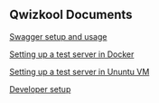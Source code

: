 ## Qwizkool Documents

[Swagger setup and usage](UsingSwagger.md)

[Setting up a test server in Docker](DockerServerSetup.md)

[Setting up a test server in Ununtu VM](VMServerSetup.md)

[Developer setup](qwizkoolDevelopersetup.md)
